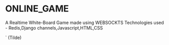 # ONLINE_GAME
A Realtime White-Board Game made using WEBSOCKTS
Technologies used - 
  Redis,Django channels,Javascript,HTML,CSS

 ` (Tilde)

